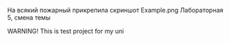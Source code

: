 На всякий пожарный прикрепила скриншот Example.png
Лабораторная 5, смена темы


WARNING! This is test project for my uni